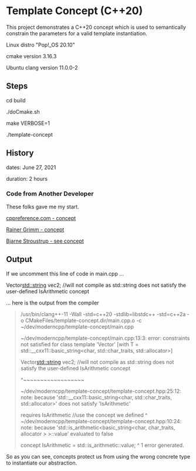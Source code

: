# Template Concept (C++20)

This project demonstrates a C++20 concept which is used to semantically constrain the parameters for a valid template instantiation.

Linux distro "Pop!_OS 20.10"

cmake version 3.16.3

Ubuntu clang version 11.0.0-2

## Steps

cd build

./doCmake.sh

make VERBOSE=1

./template-concept

## History

dates: June 27, 2021

duration: 2 hours

### Code from Another Developer

These folks gave me my start.

[cppreference.com - concept](https://en.cppreference.com/w/cpp/language/constraints)

[Rainer Grimm - concept](https://www.modernescpp.com/index.php/c-20-concepts-the-details)

[Bjarne Stroustrup - see concept](https://www.stroustrup.com/tour2.html)

## Output

If we uncomment this line of code in main.cpp ...

Vector<std::string> vec2; //will not compile as std::string does not satisfy the user-defined IsArithmetic concept

... here is the output from the compiler 

> /usr/bin/clang++-11    -Wall   -std=c++20 -stdlib=libstdc++ -std=c++2a -o CMakeFiles/template-concept.dir/main.cpp.o -c ~/dev/moderncpp/template-concept/main.cpp
> 
> ~/dev/moderncpp/template-concept/main.cpp:13:3: error: constraints not satisfied for class template 'Vector' [with T = std::__cxx11::basic_string<char, std::char_traits<char>, std::allocator<char>>]
> 
> Vector<std::string> vec2; //will not compile as std::string does not satisfy the user-defined IsArithmetic concept
> 
> ^~~~~~~~~~~~~~~~~~~
> 
> ~/dev/moderncpp/template-concept/template-concept.hpp:25:12: note: because 'std::__cxx11::basic_string<char, std::char_traits<char>, std::allocator<char>>' does not satisfy 'IsArithmetic'
> 
> requires IsArithmetic<T> //use the concept we defined
>          ^
> ~/dev/moderncpp/template-concept/template-concept.hpp:10:24: note: because 'std::is_arithmetic<basic_string<char, char_traits<char>, allocator<char> > >::value' evaluated to false
> 
> concept IsArithmetic = std::is_arithmetic<T>::value;
>                      ^
> 1 error generated.

So as you can see, concepts protect us from using the wrong concrete type to instantiate our abstraction.



